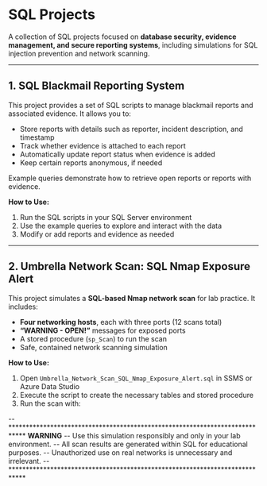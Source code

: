 # SQL Projects

A collection of SQL projects focused on **database security, evidence management, and secure reporting systems**, including simulations for SQL injection prevention and network scanning.

----------------

## **1. SQL Blackmail Reporting System**

This project provides a set of SQL scripts to manage blackmail reports and associated evidence. It allows you to:

- Store reports with details such as reporter, incident description, and timestamp  
- Track whether evidence is attached to each report  
- Automatically update report status when evidence is added  
- Keep certain reports anonymous, if needed  

Example queries demonstrate how to retrieve open reports or reports with evidence.

**How to Use:**  
1. Run the SQL scripts in your SQL Server environment  
2. Use the example queries to explore and interact with the data  
3. Modify or add reports and evidence as needed  

----------------

## **2. Umbrella Network Scan: SQL Nmap Exposure Alert**

This project simulates a **SQL-based Nmap network scan** for lab practice. It includes:

- **Four networking hosts**, each with three ports (12 scans total)  
- **“WARNING - OPEN!”** messages for exposed ports  
- A stored procedure (`sp_Scan`) to run the scan  
- Safe, contained network scanning simulation  

**How to Use:**  
1. Open `Umbrella_Network_Scan_SQL_Nmap_Exposure_Alert.sql` in SSMS or Azure Data Studio  
2. Execute the script to create the necessary tables and stored procedure
3.  Run the scan with:  


-- ****************************************************************************
                           **WARNING**
-- Use this simulation responsibly and only in your lab environment.
-- All scan results are generated within SQL for educational purposes.
-- Unauthorized use on real networks is unnecessary and irrelevant.
-- ****************************************************************************
